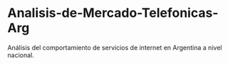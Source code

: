# Analisis-de-Mercado-Telefonicas-Arg
Análisis del comportamiento de servicios de internet en Argentina a nivel nacional. 
